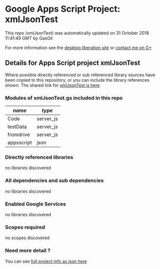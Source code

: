 # Google Apps Script Project: xmlJsonTest
This repo (xmlJsonTest) was automatically updated on 31 October 2018 11:41:49 GMT by GasGit

For more information see the [desktop liberation site](https://ramblings.mcpher.com/drive-sdk-and-github/getting-your-apps-scripts-to-github/ "desktop liberation") or [contact me on G+](https://plus.google.com/+BruceMcpherson "Bruce McPherson - GDE")
## Details for Apps Script project xmlJsonTest
Where possible directly referenced or sub referenced library sources have been copied to this repository, or you can include the library references shown. 
The shared link for [xmlJsonTest is here](https://script.google.com/d/1Fq5QEBbVc-qVmGN_767NsEtout04keP1P7zShdEwhMGOK9wJg8WG4nO5/edit?usp=sharing "open in the GAS IDE")

### Modules of xmlJsonTest.gs included in this repo
*name*|*type*
--- | --- 
Code| server_js
testData| server_js
fromdrive| server_js
appsscript| json
### Directly referenced libraries
no libraries discovered
### All dependencies and sub dependencies
no libraries discovered
### Enabled Google Services
no libraries discovered
### Scopes required
no scopes discovered
### Need more detail ?
You can see [full project info as json here](info.json)
